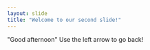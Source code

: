 ```yaml
---
layout: slide
title: "Welcome to our second slide!"
---
```

"Good afternoon"
Use the left arrow to go back!
